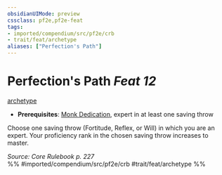 ```yaml
---
obsidianUIMode: preview
cssclass: pf2e,pf2e-feat
tags:
- imported/compendium/src/pf2e/crb
- trait/feat/archetype
aliases: ["Perfection's Path"]
---
```

# Perfection's Path  *Feat 12*  
[archetype](archetype.md)  

- **Prerequisites**: [Monk Dedication](monk-dedication.md), expert in at least one saving throw

Choose one saving throw (Fortitude, Reflex, or Will) in which you are an expert. Your proficiency rank in the chosen saving throw increases to master.

*Source: Core Rulebook p. 227*  
%% #imported/compendium/src/pf2e/crb #trait/feat/archetype %%